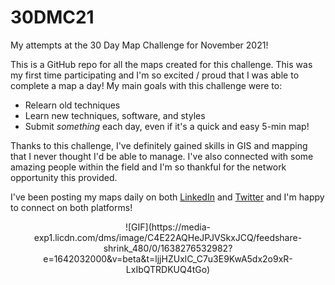 # 30DMC21
My attempts at the 30 Day Map Challenge for November 2021!

This is a GitHub repo for all the maps created for this challenge. This was my first time participating and I'm so excited / proud that I was able to complete a map a day! My main goals with this challenge were to:

- Relearn old techniques
- Learn new techniques, software, and styles
- Submit _something_ each day, even if it's a quick and easy 5-min map!

Thanks to this challenge, I've definitely gained skills in GIS and mapping that I never thought I'd be able to manage. I've also connected with some amazing people within the field and I'm so thankful for the network opportunity this provided.

I've been posting my maps daily on both [LinkedIn](http://linkedin.com/in/zaaaana) and [Twitter](http://twitter.com/Zaaaana_) and I'm happy to connect on both platforms!

<div align = "center">![GIF](https://media-exp1.licdn.com/dms/image/C4E22AQHeJPJVSkxJCQ/feedshare-shrink_480/0/1638276532982?e=1642032000&v=beta&t=ljjHZUxlC_C7u3E9KwA5dx2o9xR-LxIbQTRDKUQ4tGo)</div>
